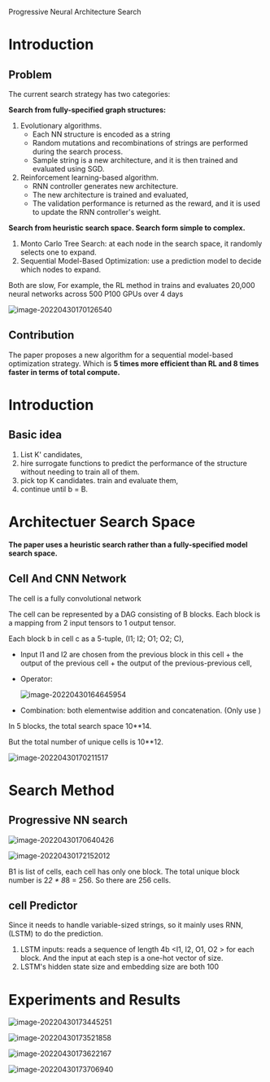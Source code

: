 Progressive Neural Architecture Search

# Introduction

## Problem

The current search strategy has two categories:

**Search from fully-specified graph structures:**

1. Evolutionary algorithms.
   - Each NN structure is encoded as a string
   - Random mutations and recombinations of strings are performed during the search process.
   - Sample string is a new architecture, and it is then trained and evaluated using SGD. 
2. Reinforcement learning-based algorithm.
   - RNN controller generates new architecture.
   - The new architecture is trained and evaluated, 
   - The validation performance is returned as the reward, and it is used to update the RNN controller's weight. 

**Search from heuristic search space. Search form simple to complex.**

1. Monto Carlo Tree Search: at each node in the search space, it randomly selects one to expand.
2. Sequential Model-Based Optimization: use a prediction model to decide which nodes to expand. 

Both are slow, For example, the RL method in trains and evaluates 20,000 neural networks across 500 P100 GPUs over 4 days

![image-20220430170126540](imgs/image-20220430170126540.png)

## Contribution

The paper proposes a new algorithm for a sequential model-based optimization strategy. Which is **5 times more efficient than RL and 8 times faster in terms of total compute.**

# Introduction

## Basic idea

1. List K' candidates,
2. hire surrogate functions to predict the performance of the structure without needing to train all of them.
3. pick top K candidates. train and evaluate them, 
4. continue until b = B.

# Architectuer Search Space

**The paper uses a heuristic search rather than a fully-specified model search space.**

## Cell And CNN Network

The cell is a fully convolutional network

The cell can be represented by a DAG consisting of B blocks. Each block is a mapping from 2 input tensors to 1 output tensor.

Each block b in cell c as a 5-tuple, (I1; I2; O1; O2; C), 

- Input I1 and I2 are chosen from the previous block in this cell + the output of the previous cell + the output of the previous-previous cell,

- Operator:

  ![image-20220430164645954](imgs/image-20220430164645954.png)

- Combination:  both elementwise addition and concatenation.  (Only use )

In 5 blocks, the total search space 10**14.

But the total number of unique cells is 10**12.

![image-20220430170211517](imgs/image-20220430170211517.png)

# Search Method

## Progressive NN search

![image-20220430170640426](imgs/image-20220430170640426.png)

![image-20220430172152012](imgs/image-20220430172152012.png)

B1 is list of cells, each cell has only one block. The total unique block number is 2*2 * 8*8 = 256. So there are 256 cells. 

## cell Predictor

Since it needs to handle variable-sized strings, so it mainly uses RNN,(LSTM) to do the prediction.

1. LSTM inputs: reads a sequence of length 4b <I1, I2, O1,  O2 > for each block. And the input at each step is a one-hot vector of size.
2. LSTM's hidden state size and embedding size are both 100

# Experiments and Results

![image-20220430173445251](imgs/image-20220430173445251.png)

![image-20220430173521858](imgs/image-20220430173521858.png)

![image-20220430173622167](imgs/image-20220430173622167.png)

![image-20220430173706940](imgs/image-20220430173706940.png)